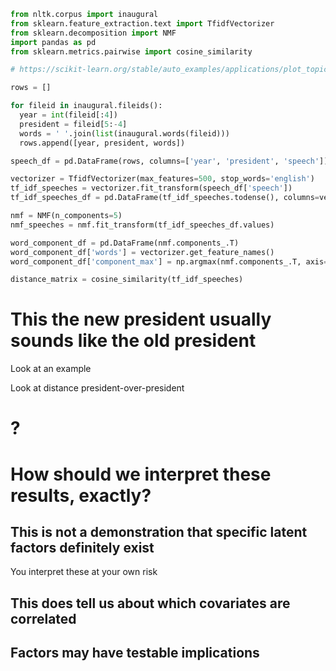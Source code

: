 ```python
from nltk.corpus import inaugural
from sklearn.feature_extraction.text import TfidfVectorizer
from sklearn.decomposition import NMF
import pandas as pd
from sklearn.metrics.pairwise import cosine_similarity

# https://scikit-learn.org/stable/auto_examples/applications/plot_topics_extraction_with_nmf_lda.html

rows = []

for fileid in inaugural.fileids():
  year = int(fileid[:4])
  president = fileid[5:-4]
  words = ' '.join(list(inaugural.words(fileid)))
  rows.append([year, president, words])

speech_df = pd.DataFrame(rows, columns=['year', 'president', 'speech'])

vectorizer = TfidfVectorizer(max_features=500, stop_words='english')
tf_idf_speeches = vectorizer.fit_transform(speech_df['speech'])
tf_idf_speeches_df = pd.DataFrame(tf_idf_speeches.todense(), columns=vectorizer.get_feature_names())

nmf = NMF(n_components=5)
nmf_speeches = nmf.fit_transform(tf_idf_speeches_df.values)

word_component_df = pd.DataFrame(nmf.components_.T)
word_component_df['words'] = vectorizer.get_feature_names()
word_component_df['component_max'] = np.argmax(nmf.components_.T, axis=1)

distance_matrix = cosine_similarity(tf_idf_speeches)
```
# This the new president usually sounds like the old president

Look at an example

Look at distance president-over-president

# ?

# How should we interpret these results, exactly?

## This is not a demonstration that specific latent factors definitely exist

You interpret these at your own risk

## This does tell us about which covariates are correlated


## Factors may have testable implications
